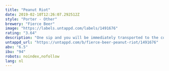```yaml
---
title: "Peanut Riot"
date: 2019-02-10T12:26:07.292512Z
style: "Porter - Other"
brewery: "Fierce Beer"
image: "https://labels.untappd.com/labels/1491676"
rating: "3.64"
description: "One sip and you will be immediately transported to the confectionery counter. Flavours of Chocolate, Dark Roasted Peanuts and a little salt will satisfy Chocolaholics, Peanut fans and beer drinkers alike. Beertopia?? Just maybe. HOPS Nugget, Columbus, Galaxy, Summit MALTS American Two-Row, English Pale."
untappd_url: "https://untappd.com/b/fierce-beer-peanut-riot/1491676"
abv: "6.5"
ibu: "94"
robots: noindex,nofollow
lang: nl
---
```

